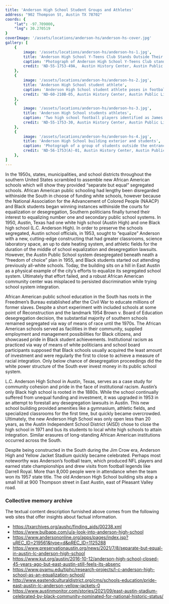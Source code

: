 ```yaml
---
title: 'Anderson High School Student Groups and Athletes'
address: "902 Thompson St, Austin TX 78702"
coords: {
    "lat": -97.709000,
    "lng": 30.270519
}
coverImage: '/assets/locations/anderson-hs/anderson-hs-cover.jpg'
gallery: [
    {
        image: '/assets/locations/anderson-hs/anderson-hs-1.jpg',
        title: 'Anderson High School Y-Teens Club Stands Outside Their School',
        caption: 'Photograph of Anderson High School Y-Teens Club standing outside their school. They are all standing around the Y-Teens logo.',
        credit: 'ND-55-1753-49A,  Austin History Center, Austin Public Library.'
    },
    {
        image: '/assets/locations/anderson-hs/anderson-hs-2.jpg',
        title: 'Anderson High School student athlete',
        caption: 'Anderson High School student athlete poses in football uniform in center position.',
        credit: 'ND-60-210B-05, Austin History Center, Austin Public Library.'
    },
    {
        image: '/assets/locations/anderson-hs/anderson-hs-3.jpg',
        title: 'Anderson High School students athletes',
        caption: 'Two high school football players identified as James Moten and Maurice Miller.',
        credit: 'ND-55-1753-30, Austin History Center, Austin Public Library.'
    },
    {
        image: '/assets/locations/anderson-hs/anderson-hs-4.jpg',
        title: 'Anderson High School building exterior and students',
        caption: 'Photograph of a group of students outside the entrance to Anderson High School. In the mixture of boys and girls, most students are exiting the building after school, while a few stand and talk to each other. One girl sits on the wall and reads from a notebook. The girls all wear long skirts, blouses, white socks and black shoes. The boys wears slacks and shirts, and one wears a jacket.',
        credit: 'ND-56-1753(A)-01, Austin History Center, Austin Public Library.'
    },
]
---
```

In the 1950s, states, municipalities, and school districts throughout the southern United States scrambled to assemble new African American schools which will show they provided “separate but equal” segregated schools. African American public schooling had lengthy been disregarded withinside the South in choose of funding white schools, however because the National Association for the Advancement of Colored People (NAACP) and Black students began winning instances withinside the courts for equalization or desegregation, Southern politicians finally turned their interest to equalizing number one and secondary public school systems. In 1950, Austin, Texas had one white high school (Austin High) and one Black high school (L.C. Anderson High). In order to preserve the schools segregated, Austin school officials, in 1953, sought to “equalize” Anderson with a new, cutting-edge constructing that had greater classrooms, science laboratory space, an up to date heating system, and athletic fields for the duration of the middle of school equalization and desegregation lawsuits. However, the Austin Public School system desegregated beneath neath a “freedom of choice” plan in 1955, and Black students started out attending previously all-white schools. Today, the building sits on a hill in East Austin as a physical example of the city’s efforts to equalize its segregated school system. Ultimately that effort failed, and a robust African American community center was misplaced to persisted discrimination while trying school system integration.

African American public school education in the South has roots in the Freedmen’s Bureau established after the Civil War to educate millions of former slaves. Despite a short experiment with included schools at some point of Reconstruction and the landmark 1954 Brown v. Board of Education desegregation decision, the substantial majority of southern schools remained segregated via way of means of race until the 1970s. The African American schools served as facilities in their community, supplied employment and management possibilities for Black citizens, and showcased pride in Black student achievements. Institutional racism as practiced via way of means of white politicians and school board participants supposed that Black schools usually acquired the least amount of investment and were regularly the first to close to achieve a measure of racial integration. Only below chance of desegregation proceedings did the white power structure of the South ever invest money in its public school system.

L.C. Anderson High School in Austin, Texas, serves as a case study for community cohesion and pride in the face of institutional racism. Austin’s only Black high school is rooted in the 1880s. While the school continually suffered from unequal funding and investment, it was upgraded in 1953 in an attempt to forestall any desegregation lawsuits in Austin. This new school building provided amenities like a gymnasium, athletic fields, and specialized classrooms for the first time, but quickly became overcrowded. Ultimately, the new Anderson High School was only open less than 20 years, as the Austin Independent School District (AISD) chose to close the high school in 1971 and bus its students to local white high schools to attain integration. Similar erasures of long-standing African American institutions occurred across the South.

Despite being constructed in the South during the Jim Crow era, Anderson High and Yellow Jacket Stadium quickly became celebrated. Perhaps most noteworthy was Anderson’s football team, which produced NFL players and earned state championships and drew visits from football legends like Darrell Royal. More than 8,000 people were in attendance when the team won its 1957 state title. The old Anderson High School building sits atop a small hill at 900 Thompson street in East Austin, east of Pleasant Valley road.
### Collective memory archive

The textual content description furnished above comes from the following web sites that offer insights about factual information.

* <a target="_blank" href="https://txarchives.org/aushc/finding_aids/00238.xml">https://txarchives.org/aushc/finding_aids/00238.xml</a>
* <a target="_blank" href="https://www.bulbapp.com/u/a-look-into-anderson-high-school">https://www.bulbapp.com/u/a-look-into-anderson-high-school</a>
* <a target="_blank" href="https://www.andersononline.org/apps/pages/index.jsp?uREC_ID=219561&type=d&pREC_ID=1125288">https://www.andersononline.org/apps/pages/index.jsp?uREC_ID=219561&type=d&pREC_ID=1125288</a>
* <a target="_blank" href="https://www.preservationaustin.org/news/2021/7/8/separate-but-equal-in-austin-lc-anderson-high-school">https://www.preservationaustin.org/news/2021/7/8/separate-but-equal-in-austin-lc-anderson-high-school</a>
* <a target="_blank" href="https://www.kut.org/austin/2016-10-12/anderson-high-school-closed-45-years-ago-but-east-austin-still-feels-its-absence">https://www.kut.org/austin/2016-10-12/anderson-high-school-closed-45-years-ago-but-east-austin-still-feels-its-absenc</a>
* <a target="_blank" href="https://www.pvamu.edu/tiphc/research-projects/l-c-anderson-high-school-as-an-equalization-school/">https://www.pvamu.edu/tiphc/research-projects/l-c-anderson-high-school-as-an-equalization-school/</a>
* <a target="_blank" href="http://www.eastendculturaldistrict.org/cms/schools-education/pride-east-austin-lc-anderson-yellow-jackets-0">http://www.eastendculturaldistrict.org/cms/schools-education/pride-east-austin-lc-anderson-yellow-jackets-0</a>
* <a target="_blank" href="https://www.austinmonitor.com/stories/2021/09/east-austin-stadium-celebrated-by-black-community-nominated-for-national-historic-status/
">https://www.austinmonitor.com/stories/2021/09/east-austin-stadium-celebrated-by-black-community-nominated-for-national-historic-status/</a>


